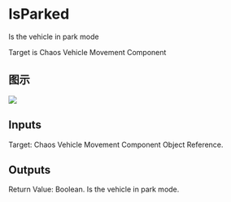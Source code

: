 # IsParked

Is the vehicle in park mode

Target is Chaos Vehicle Movement Component

## 图示

![]($-20221218-19035715.png)

## Inputs

Target: Chaos Vehicle Movement Component Object Reference.  

## Outputs

Return Value: Boolean. Is the vehicle in park mode.


